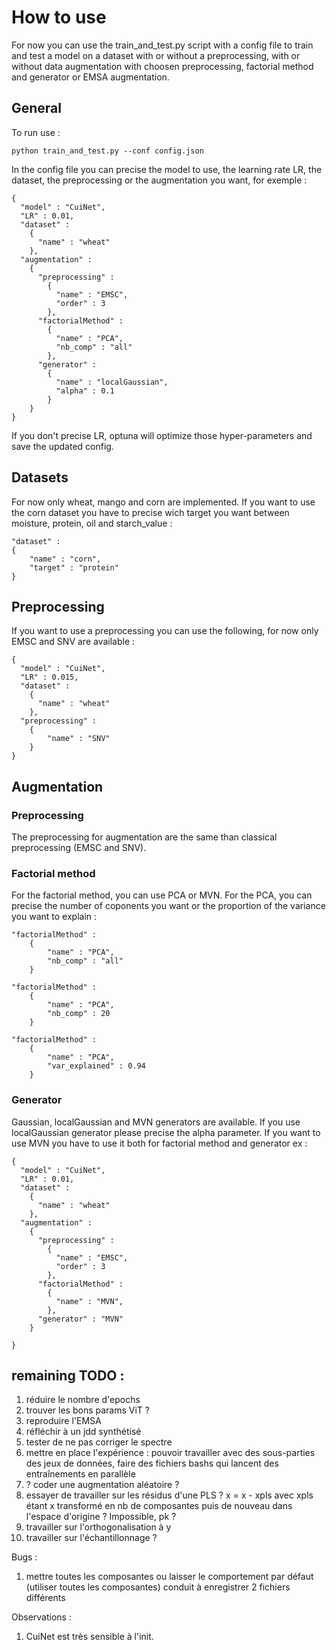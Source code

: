# How to use
For now you can use the train_and_test.py script with a config file to train and test a model on a dataset with or without a preprocessing, with or without data augmentation with choosen preprocessing, factorial method and generator or EMSA augmentation.

## General
To run use :
```
python train_and_test.py --conf config.json
```

In the config file you can precise the model to use, the learning rate LR, the dataset, the preprocessing or the augmentation you want, for exemple : 
```
{
  "model" : "CuiNet",
  "LR" : 0.01,
  "dataset" :
    {
      "name" : "wheat"
    },
  "augmentation" : 
    {
      "preprocessing" : 
        {
          "name" : "EMSC",
          "order" : 3
        },
      "factorialMethod" : 
        {
          "name" : "PCA",
          "nb_comp" : "all"
        },
      "generator" : 
        {
          "name" : "localGaussian",
          "alpha" : 0.1
        }
    }
}
```
If you don't precise LR, optuna will optimize those hyper-parameters and save the updated config.
## Datasets
For now only wheat, mango and corn are implemented. If you want to use the corn dataset you have to precise wich target you want between moisture, protein, oil and starch_value : 
```
"dataset" :
{
    "name" : "corn",
    "target" : "protein"
}
```
## Preprocessing
If you want to use a preprocessing you can use the following, for now only EMSC and SNV are available :
```
{
  "model" : "CuiNet",
  "LR" : 0.015,
  "dataset" :
    {
      "name" : "wheat"
    },
  "preprocessing" : 
    {
        "name" : "SNV"
    }
}
```
## Augmentation
### Preprocessing
The preprocessing for augmentation are the same than classical preprocessing (EMSC and SNV). 
### Factorial method
For the factorial method, you can use PCA or MVN.
For the PCA, you can precise the number of coponents you want or the proportion of the variance you want to explain : 
```
"factorialMethod" : 
    {
        "name" : "PCA",
        "nb_comp" : "all"
    }
```
```
"factorialMethod" : 
    {
        "name" : "PCA",
        "nb_comp" : 20
    }
```
```
"factorialMethod" : 
    {
        "name" : "PCA",
        "var_explained" : 0.94
    }
```
### Generator
Gaussian, localGaussian and MVN generators are available. If you use localGaussian generator please precise the alpha parameter. If you want to use MVN you have to use it both for factorial method and generator ex : 
```
{
  "model" : "CuiNet",
  "LR" : 0.01,
  "dataset" :
    {
      "name" : "wheat"
    },
  "augmentation" : 
    {
      "preprocessing" : 
        {
          "name" : "EMSC",
          "order" : 3
        },
      "factorialMethod" : 
        {
          "name" : "MVN",
        },
      "generator" : "MVN"
    }
  
}
``` 





## remaining TODO : 
1. réduire le nombre d'epochs
1. trouver les bons params ViT ?
1. reproduire l'EMSA
1. réfléchir à un jdd synthétisé
1. tester de ne pas corriger le spectre
2. mettre en place l'expérience : pouvoir travailler avec des sous-parties des jeux de données, faire des fichiers bashs qui lancent des entraînements en parallèle 
2. ? coder une augmentation aléatoire ?
5. essayer de travailler sur les résidus d'une PLS ? x = x - xpls avec xpls étant x transformé en nb de composantes puis de nouveau dans l'espace d'origine ? Impossible, pk ?
5. travailler sur l'orthogonalisation à y
5. travailler sur l'échantillonnage ?

Bugs : 
1. mettre toutes les composantes ou laisser le comportement par défaut (utiliser toutes les composantes) conduit à enregistrer 2 fichiers différents

Observations : 
1. CuiNet est très sensible à l'init. 